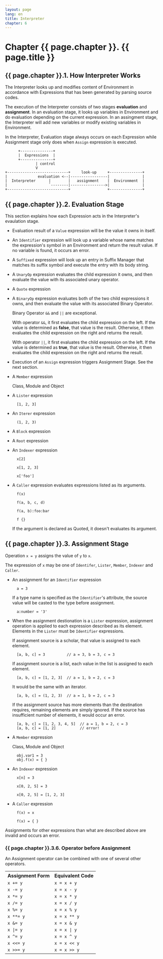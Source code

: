 ```yaml
---
layout: page
lang: en
title: Interpreter
chapter: 6
---
```


# Chapter {{ page.chapter }}. {{ page.title }}

## {{ page.chapter }}.1. How Interpreter Works

The Interpreter looks up and modifies content of Environment
in accordance with Expressions that has been generated by parsing source codes.

The execution of the Interpreter consists of two stages **evaluation** and **assignment**.
In an evaluation stage, it looks up variables in Environment and do evaluation
depending on the current expression.
In an assingment stage, the Interpreter will add new variables
or modify existing variables in Environment.

In the Interpreter, Evaluation stage always occurs on each Expression
while Assignment stage only does when `Assign` expression is executed.

          +---------------+
          |  Expressions  |
          +---------------+
                  | control
                  V
    +----------------------------+     look-up     +---------------+
    |              evaluation <--|-----------------|               |
    |  Interpreter      |        |   assignment    |  Environment  |
    |                   `--------|---------------->|               |
    +----------------------------+                 +---------------+


## {{ page.chapter }}.2. Evaluation Stage

This section explains how each Expression acts in the Interpreter's evaulation stage.

* Evaluation result of a `Value` expression will be the value it owns in itself.

* An `Identifier` expression will look up a variable whose name matches the expression's symbol
  in an Environment and return the result value.
  If no variable is found, it occurs an error.

* A `Suffixed` expression will look up an entry in Suffix Manager
  that matches its suffix symbol and execute the entry with its body string.

* A `UnaryOp` expression evaluates the child expression it owns,
  and then evaluate the value with its associated unary operator.

* A `Quote` expression

* A `BinaryOp` expression evaluates both of the two child expressions it owns,
  and then evaluate the value with its associated Binary Operator.
  
  Binary Operator `&&` and `||` are exceptional.
  
  With operator `&&`, it first evaluates the child expression on the left.
  If the value is determined as **false**, that value is the result.
  Otherwise, it then evaluates the child expression on the right and returns the result.

  With operator `||`, it first evaluates the child expression on the left.
  If the value is determined as **true**, that value is the result.
  Otherwise, it then evaluates the child expression on the right and returns the result.

* Execution of an `Assign` expression triggers Assignment Stage. See the next section.

* A `Member` expression

  Class, Module and Object

* A `Lister` expression

        [1, 2, 3]

* An `Iterer` expression

        (1, 2, 3)

* A `Block` expression



* A `Root` expression

* An `Indexer` expression

        x[2]
        
        x[1, 2, 3]
        
        x['foo']

* A `Caller` expression evaluates expressions listed as its arguments.

        f(x)

        f(a, b, c, d)

        f(a, b):foo:bar

        f {}

  If the argument is declared as Quoted, it doesn't evaluates its argument.

## {{ page.chapter }}.3. Assignment Stage

Operation `x = y` assigns the value of `y` to `x`.

The expression of `x` may be one of `Identifer`, `Lister`, `Member`, `Indexer` and `Caller`.

* An assignment for an `Identifier` expression

        a = 3

  If a type name is specified as the `Identifier`'s  attribute,
  the source value will be casted to the type before assignment.

        a:number = '3'

* When the assignment destionation is a `Lister` expression,
  assignment operation is applied to each expression described as its element.
  Elements in the `Lister` must be `Identifier` expressions.
  
  If assignment source is a scholar, that value is assigned to each element.

        [a, b, c] = 3          // a = 3, b = 3, c = 3

  If assignment source is a list, each value in the list is assigned to each element.

        [a, b, c] = [1, 2, 3]  // a = 1, b = 2, c = 3

  It would be the same with an iterator.

        [a, b, c] = (1, 2, 3)  // a = 1, b = 2, c = 3

  If the assignment source has more elements than the destination requires,
  remaining elements are simply ignored.
  If the source has insufficient number of elements, it would occur an error.

        [a, b, c] = [1, 2, 3, 4, 5]  // a = 1, b = 2, c = 3
        [a, b, c] = [1, 2]           // error!

* A `Member` expression

  Class, Module and Object

        obj.var1 = 3
        obj.f(x) = { }

* An `Indexer` expression

        x[n] = 3
        
        x[0, 2, 5] = 3

        x[0, 2, 5] = [1, 2, 3]
        

* A `Caller` expression

        f(x) = x
        
        f(x) = { }

Assignments for other expressions than what are described above are invalid and occurs an error.


### {{ page.chapter }}.3.6. Operator before Assignment

An Assignment operator can be combined with one of several other operators.

<table>
<tr><th>Assignment Form</th><th>Equivalent Code</th></tr>
<tr><td><code>x += y</code></td><td><code>x = x + y</code></td></tr>
<tr><td><code>x -= y</code></td><td><code>x = x - y</code></td></tr>
<tr><td><code>x *= y</code></td><td><code>x = x * y</code></td></tr>
<tr><td><code>x /= y</code></td><td><code>x = x / y</code></td></tr>
<tr><td><code>x %= y</code></td><td><code>x = x % y</code></td></tr>
<tr><td><code>x **= y</code></td><td><code>x = x ** y</code></td></tr>
<tr><td><code>x &= y</code></td><td><code>x = x & y</code></td></tr>
<tr><td><code>x |= y</code></td><td><code>x = x | y</code></td></tr>
<tr><td><code>x ^= y</code></td><td><code>x = x ^ y</code></td></tr>
<tr><td><code>x <<= y</code></td><td><code>x = x << y</code></td></tr>
<tr><td><code>x >>= y</code></td><td><code>x = x >> y</code></td></tr>
</table>
